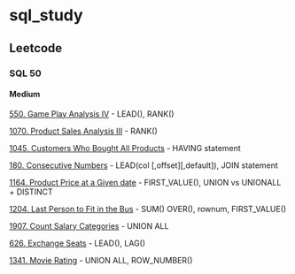 # sql_study

## Leetcode
### SQL 50
#### Medium
[550. Game Play Analysis IV](./leetcode/550.Game_Play_Analysis_IV.sql) - LEAD(), RANK()

[1070. Product Sales Analysis III](./leetcode/1070.Product_Sales_Analysis_III.sql) - RANK()

[1045. Customers Who Bought All Products](./leetcode/1045.Customers_Who_Bought_All_Products.sql) - HAVING statement

[180. Consecutive Numbers](./leetcode/180.Consecutive_Numbers.sql) - LEAD(col [,offset][,default]), JOIN statement

[1164. Product Price at a Given date](./leetcode/1164.Product_Price_at_a_Given_date.sql) - FIRST_VALUE(), UNION vs UNIONALL + DISTINCT

[1204. Last Person to Fit in the Bus](./leetcode/1204.Last_Person_to_Fit_in_the_Bus.sql) - SUM() OVER(), rownum, FIRST_VALUE()

[1907. Count Salary Categories](./leetcode/1907.Count_Salary_Categories.sql) - UNION ALL

[626. Exchange Seats](./leetcode/626.Exchange_Seats.sql) - LEAD(), LAG()

[1341. Movie Rating](./leetcode/1341.Movie_Rating.sql) - UNION ALL, ROW_NUMBER()
